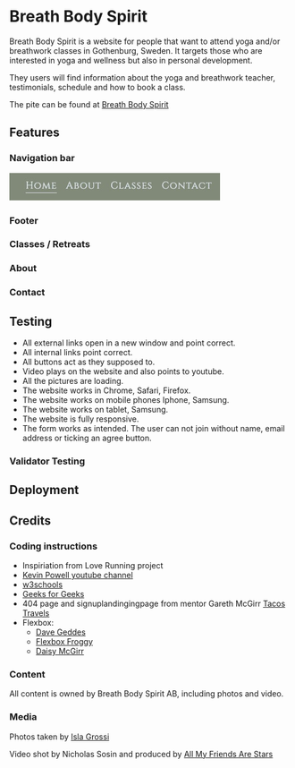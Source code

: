 # Breath Body Spirit

Breath Body Spirit is a website for people that want to attend yoga and/or breathwork classes in Gothenburg, Sweden. It targets those who are interested in yoga and wellness but also in personal development.

They users will find information about the yoga and breathwork teacher, testimonials, schedule and how to book a class.

The pite can be found at [Breath Body Spirit](https://malinchristina.github.io/p1breathbodyspirit/index.html "Breath Body Spirit")

## Features

### Navigation bar
![menu.jpg](docs/readme_images/menu.jpg)

### Footer

### Classes / Retreats

### About

### Contact

## Testing
* All external links open in a new window and point correct.
* All internal links point correct.
* All buttons act as they supposed to.
* Video plays on the website and also points to youtube.
* All the pictures are loading.
* The website works in Chrome, Safari, Firefox.
* The website works on mobile phones Iphone, Samsung.
* The website works on tablet, Samsung.
* The website is fully responsive.
* The form works as intended. The user can not join without name, email address or ticking an agree button.

### Validator Testing

## Deployment

## Credits
### Coding instructions
* Inspiriation from Love Running project
* [Kevin Powell youtube channel](https://www.youtube.com/@KevinPowell "Kevin Powell")
* [w3schools](https://www.w3schools.com/ "w3shools")
* [Geeks for Geeks](https://www.geeksforgeeks.org/ "Geeks for Geeks")
* 404 page and signuplandingingpage from mentor Gareth McGirr [Tacos Travels](https://gareth-mcgirr.github.io/tacos-travels/index.html "Tacos Travels")
* Flexbox:
  * [Dave Geddes](https://mastery.games/flexboxzombies/chapter/2/level/22 "Flexbox Zombies")
  * [Flexbox Froggy](https://flexboxfroggy.com/ "Flexbox Froggy")
  * [Daisy McGirr](https://www.youtube.com/@IonaFrisbee "Dee Mc")

### Content
All content is owned by Breath Body Spirit AB, including photos and video.

### Media
Photos taken by [Isla Grossi](https://www.islagrossi.com/ "Isla Grossi photography")

Video shot by Nicholas Sosin and produced by [All My Friends Are Stars](https://www.allmyfriendsarestars.com/ "All My Friends Are Stars")
